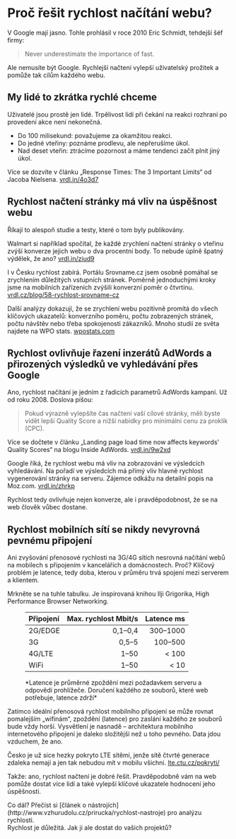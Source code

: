 # Proč řešit rychlost načítání webu?

V Google mají jasno. Tohle prohlásil v roce 2010 Eric Schmidt, tehdejší šéf firmy:

> Never underestimate the importance of fast.

Ale nemusíte být Google. Rychlejší načtení vylepší uživatelský prožitek a pomůže tak cílům každého webu.

<!-- AdSnippet -->


## My lidé to zkrátka rychlé chceme

Uživatelé jsou prostě jen lidé. Trpělivost lidí při čekání na reakci rozhraní po provedení akce není nekonečná.

* Do 100 milisekund: považujeme za okamžitou reakci.
* Do jedné vteřiny: poznáme prodlevu, ale nepřerušíme úkol.
* Nad deset vteřin: ztrácíme pozornost a máme tendenci začít plnit jiný úkol.

Více se dozvíte v článku „Response Times: The 3 Important Limits“ od Jacoba Nielsena. [vrdl.in/4o3d7](https://www.nngroup.com/articles/response-times-3-important-limits/)

## Rychlost načtení stránky má vliv na úspěšnost webu

Říkají to alespoň studie a testy, které o tom byly publikovány.

Walmart si například spočítal, že každé zrychlení načtení stránky o vteřinu  zvýší konverze jejich webu o dva procentní body. To nebude úplně špatný výdělek, že ano? [vrdl.in/ziud9](http://www.slideshare.net/devonauerswald/walmart-pagespeedslide/46)

<!-- AdSnippet -->

I v Česku rychlost zabírá. Portálu Srovname.cz jsem osobně pomáhal se zrychlením důležitých vstupních stránek. Poměrně jednoduchými kroky jsme na mobilních zařízeních zvýšili konverzní poměr o čtvrtinu. [vrdl.cz/blog/58-rychlost-srovname-cz](http://www.vzhurudolu.cz/blog/58-rychlost-srovname-cz)

Další analýzy dokazují, že se zrychlení webu pozitivně promítá do všech klíčových ukazatelů: konverzního poměru, počtu zobrazených stránek, počtu návštěv nebo třeba spokojenosti zákazníků. Mnoho studií ze světa najdete na WPO stats. [wpostats.com](https://wpostats.com/)


## Rychlost ovlivňuje řazení inzerátů AdWords a přirozených výsledků ve vyhledávání přes Google

Ano, rychlost načítání je jedním z řadicích parametrů AdWords kampaní. Už od roku 2008. Doslova píšou:

>  Pokud výrazně vylepšíte čas načtení vaší cílové stránky, měli byste vidět lepší Quality Score a nižší nabídky pro minimální cenu za proklik (CPC).

Více se dočtete v článku „Landing page load time now affects keywords' Quality Scores“ na blogu Inside AdWords. [vrdl.in/9w2xd](http://adwords.blogspot.cz/2008/06/landing-page-load-time-now-affects.html)

Google říká, že rychlost webu má vliv na zobrazování ve výsledcích vyhledávání. Na pořadí ve výsledcích má přímý vliv hlavně rychlost vygenerování stránky na serveru. Zájemce odkážu na detailní popis na Moz.com. [vrdl.in/zhrkp](https://moz.com/blog/how-website-speed-actually-impacts-search-ranking)

Rychlost tedy ovlivňuje nejen konverze, ale i pravděpodobnost, že se na web člověk vůbec dostane. 


## Rychlost mobilních sítí se nikdy nevyrovná pevnému připojení

Ani zvyšování přenosové rychlosti na 3G/4G sítích nesrovná načítání webů na mobilech s připojením v kancelářích a domácnostech. Proč? Klíčový problém je latence, tedy doba, kterou v průměru trvá spojení mezi serverem a klientem.

Mrkněte se na tuhle tabulku. Je inspirovaná knihou Ilji Grigorika, High Performance Browser Networking.

<figure markdown="1">

| Připojení    | Max. rychlost Mbit/s  | Latence ms |
|:-------------|----------------------:|-----------:|
| 2G/EDGE      | 0,1–0,4               | 300–1000   |
| 3G           | 0,5–5                 | 100–500    |
| 4G/LTE       | 1–50                  | &lt; 100   |
| WiFi         | 1–50                  | &lt; 10    |

<figcaption markdown="1">    
  *Latence je průměrné zpoždění mezi požadavkem serveru a odpovědí prohlížeče. Doručení každého ze souborů, které web potřebuje, latence zdrží*
</figcaption> 

</figure>

Zatímco ideální přenosová rychlost mobilního připojení se může rovnat pomalejším „wifinám“, zpoždění (latence) pro zaslání každého ze souborů bude vždy horší. Vysvětlení je nasnadě – architektura mobilního internetového připojení je daleko složitější než u toho pevného. Data jdou vzduchem, že ano.

Česko je už sice hezky pokryto LTE sítěmi, jenže sítě čtvrté generace zdaleka nemají a jen tak nebudou mít v mobilu všichni. [lte.ctu.cz/pokryti/](http://lte.ctu.cz/pokryti/)

Takže: ano, rychlost načtení je dobré řešit. Pravděpodobně vám na web pomůže dostat více lidí a také vylepší klíčové ukazatele hodnocení jeho úspěšnosti. 

<div class="web-only" markdown="1">
Co dál? Přečíst si [článek o nástrojích](http://www.vzhurudolu.cz/prirucka/rychlost-nastroje) pro analýzu rychlosti.
</div>

<div class="ebook-only" markdown="1">
Rychlost je důležitá. Jak ji ale dostat do vašich projektů?
</div>
